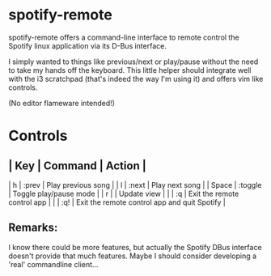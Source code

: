 spotify-remote
==============

spotify-remote offers a command-line interface to remote control the Spotify linux application via its D-Bus interface.

I simply wanted to things like previous/next or play/pause without the need to take my hands off the keyboard.
This little helper should integrate well with the i3 scratchpad (that's indeed the way I'm using it) and offers vim like controls.

(No editor flameware intended!)

Controls
========

| Key | Command | Action |
--------------------------
| h | :prev | Play previous song |
| l | :next | Play next song |
| Space | :toggle | Toggle play/pause mode |
| r | | Update view |
|  | :q | Exit the remote control app |
|  | :q! | Exit the remote control app and quit Spotify |

Remarks:
--------

I know there could be more features, but actually the Spotify DBus interface doesn't provide that much features.
Maybe I should consider developing a 'real' commandline client...
